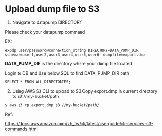 # Upload dump file to S3


1. Navigate to datapump DIRECTORY

  Please check your datapump command

EX:
```
expdp user/password@connection_string DIRECTORY=DATA_PUMP_DIR schemas=user1,user2,user3,user4,user5,user6  dumpfile=export.dmp
```
**DATA_PUMP_DIR** is the directory where your dump file located

Login to DB and Use below SQL to find DATA_PUMP_DIR path
```
SELECT * FROM ALL_DIRECTORIES;
```

2. Using AWS S3 CLI to upload to S3
Copy export.dmp in current directory to s3://my-bucket/path
```
$ aws s3 cp export.dmp s3://my-bucket/path/
```
Ref:

https://docs.aws.amazon.com/zh_tw/cli/latest/userguide/cli-services-s3-commands.html
